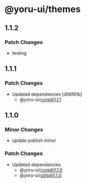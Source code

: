 # @yoru-ui/themes

## 1.1.2

### Patch Changes

- testing

## 1.1.1

### Patch Changes

- Updated dependencies [d56f81b]
  - @yoru-ui/core@1.1.1

## 1.1.0

### Minor Changes

- update publish minor

### Patch Changes

- Updated dependencies
  - @yoru-ui/core@1.1.0
  - @yoru-ui/utils@1.1.0
